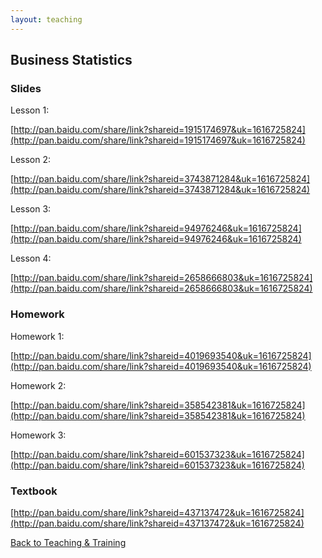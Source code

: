 ```yaml
---
layout: teaching
---
```


## Business Statistics

### Slides

Lesson 1:

[http://pan.baidu.com/share/link?shareid=1915174697&uk=1616725824](http://pan.baidu.com/share/link?shareid=1915174697&uk=1616725824)

Lesson 2:

[http://pan.baidu.com/share/link?shareid=3743871284&uk=1616725824](http://pan.baidu.com/share/link?shareid=3743871284&uk=1616725824)

Lesson 3:

[http://pan.baidu.com/share/link?shareid=94976246&uk=1616725824](http://pan.baidu.com/share/link?shareid=94976246&uk=1616725824)

Lesson 4:

[http://pan.baidu.com/share/link?shareid=2658666803&uk=1616725824](http://pan.baidu.com/share/link?shareid=2658666803&uk=1616725824)

### Homework

Homework 1:

[http://pan.baidu.com/share/link?shareid=4019693540&uk=1616725824](http://pan.baidu.com/share/link?shareid=4019693540&uk=1616725824)

Homework 2:

[http://pan.baidu.com/share/link?shareid=358542381&uk=1616725824](http://pan.baidu.com/share/link?shareid=358542381&uk=1616725824)

Homework 3:

[http://pan.baidu.com/share/link?shareid=601537323&uk=1616725824](http://pan.baidu.com/share/link?shareid=601537323&uk=1616725824)

### Textbook

[http://pan.baidu.com/share/link?shareid=437137472&uk=1616725824](http://pan.baidu.com/share/link?shareid=437137472&uk=1616725824)

<a class="btn btn-default" type="button" href="/teaching-and-training/">Back to Teaching & Training</a>
